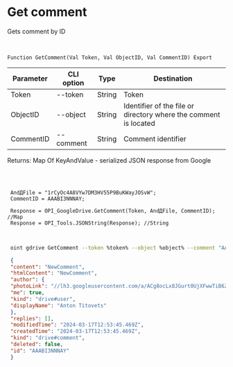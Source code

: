 ﻿---
sidebar_position: 2
---

# Get comment
 Gets comment by ID


<br/>


`Function GetComment(Val Token, Val ObjectID, Val CommentID) Export`

 | Parameter | CLI option | Type | Destination |
 |-|-|-|-|
 | Token | --token | String | Token |
 | ObjectID | --object | String | Identifier of the file or directory where the comment is located |
 | CommentID | --comment | String | Comment identifier |

 
 Returns: Map Of KeyAndValue - serialized JSON response from Google

<br/>




```bsl title="Code example"
 
 AndДFile = "1rCyOc4A8VYw7DM3HV55P9BuKWayJOSvW";
 CommentID = AAABI3NNNAY;
 
 Response = OPI_GoogleDrive.GetComment(Token, AndДFile, CommentID); //Map
 Response = OPI_Tools.JSONString(Response); //String
 
```
	


```sh title="CLI command example"
 
 oint gdrive GetComment --token %token% --object %object% --comment "AAABI3NNNAY"

```

```json title="Result"
 {
 "content": "NewComment",
 "htmlContent": "NewComment",
 "author": {
 "photoLink": "//lh3.googleusercontent.com/a/ACg8ocLx8JGurt0UjXFwwTiB6ZoDPWslW1EnfCTahrwrIllM6Q=s50-c-k-no",
 "me": true,
 "kind": "drive#user",
 "displayName": "Anton Titovets"
 },
 "replies": [],
 "modifiedTime": "2024-03-17T12:53:45.469Z",
 "createdTime": "2024-03-17T12:53:45.469Z",
 "kind": "drive#comment",
 "deleted": false,
 "id": "AAABI3NNNAY"
 }
```
